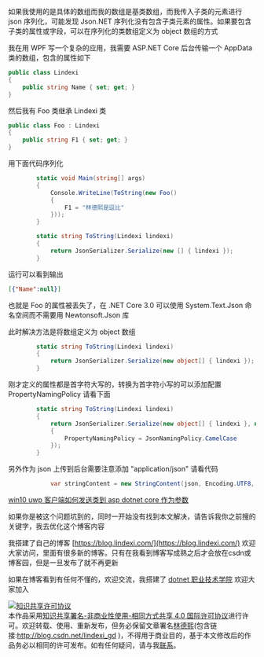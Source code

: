 
如果我使用的是具体的数组而我的数组是基类数组，而我传入子类的元素进行 json 序列化，可能发现 Json.NET 序列化没有包含子类元素的属性。如果要包含子类的属性或字段，可以在序列化的类数组定义为 object 数组的方式

<!--more-->


<!-- CreateTime:2020/2/21 19:05:02 -->

<!-- 发布 -->

我在用 WPF 写一个复杂的应用，我需要 ASP.NET Core 后台传输一个 AppData 类的数组，包含的属性如下

```csharp
public class Lindexi
{
	public string Name { set; get; }
}
```

然后我有 Foo 类继承 Lindexi 类


```csharp
public class Foo : Lindexi
{
	public string F1 { set; get; }
}
```

用下面代码序列化

```csharp
        static void Main(string[] args)
        {
            Console.WriteLine(ToString(new Foo()
            {
                F1 = "林德熙是逗比"
            }));
        }

        static string ToString(Lindexi lindexi)
        {
            return JsonSerializer.Serialize(new [] { lindexi });
        }
```

运行可以看到输出

```json
[{"Name":null}]
```

也就是 Foo 的属性被丢失了，在 .NET Core 3.0 可以使用 System.Text.Json 命名空间而不需要用 Newtonsoft.Json 库

此时解决方法是将数组定义为 object 数组

```csharp
        static string ToString(Lindexi lindexi)
        {
            return JsonSerializer.Serialize(new object[] { lindexi });
        }
```

刚才定义的属性都是首字符大写的，转换为首字符小写的可以添加配置 PropertyNamingPolicy 请看下面

```csharp
        static string ToString(Lindexi lindexi)
        {
            return JsonSerializer.Serialize(new object[] { lindexi }, new JsonSerializerOptions()
            {
                PropertyNamingPolicy = JsonNamingPolicy.CamelCase
            });
        }
```

另外作为 json 上传到后台需要注意添加 "application/json" 请看代码

```csharp
            var stringContent = new StringContent(json, Encoding.UTF8, "application/json");
```

[win10 uwp 客户端如何发送类到 asp dotnet core 作为参数](https://blog.lindexi.com/post/win10-uwp-%E5%AE%A2%E6%88%B7%E7%AB%AF%E5%A6%82%E4%BD%95%E5%8F%91%E9%80%81%E7%B1%BB%E5%88%B0-asp-dotnet-core-%E4%BD%9C%E4%B8%BA%E5%8F%82%E6%95%B0.html )

如果你是被这个问题坑到的，同时一开始没有找到本文解决，请告诉我你之前搜的关键字，我去优化这个博客内容



我搭建了自己的博客 [https://blog.lindexi.com/](https://blog.lindexi.com/) 欢迎大家访问，里面有很多新的博客。只有在我看到博客写成熟之后才会放在csdn或博客园，但是一旦发布了就不再更新

如果在博客看到有任何不懂的，欢迎交流，我搭建了 [dotnet 职业技术学院](https://t.me/dotnet_campus) 欢迎大家加入

<a rel="license" href="http://creativecommons.org/licenses/by-nc-sa/4.0/"><img alt="知识共享许可协议" style="border-width:0" src="https://licensebuttons.net/l/by-nc-sa/4.0/88x31.png" /></a><br />本作品采用<a rel="license" href="http://creativecommons.org/licenses/by-nc-sa/4.0/">知识共享署名-非商业性使用-相同方式共享 4.0 国际许可协议</a>进行许可。欢迎转载、使用、重新发布，但务必保留文章署名[林德熙](http://blog.csdn.net/lindexi_gd)(包含链接:http://blog.csdn.net/lindexi_gd )，不得用于商业目的，基于本文修改后的作品务必以相同的许可发布。如有任何疑问，请与我[联系](mailto:lindexi_gd@163.com)。